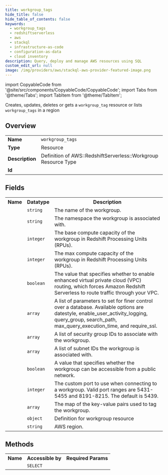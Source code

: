 ```yaml
---
title: workgroup_tags
hide_title: false
hide_table_of_contents: false
keywords:
  - workgroup_tags
  - redshiftserverless
  - aws
  - stackql
  - infrastructure-as-code
  - configuration-as-data
  - cloud inventory
description: Query, deploy and manage AWS resources using SQL
custom_edit_url: null
image: /img/providers/aws/stackql-aws-provider-featured-image.png
---
```


import CopyableCode from '@site/src/components/CopyableCode/CopyableCode';
import Tabs from '@theme/Tabs';
import TabItem from '@theme/TabItem';

Creates, updates, deletes or gets a <code>workgroup_tag</code> resource or lists <code>workgroup_tags</code> in a region

## Overview
<table><tbody>
<tr><td><b>Name</b></td><td><code>workgroup_tags</code></td></tr>
<tr><td><b>Type</b></td><td>Resource</td></tr>
<tr><td><b>Description</b></td><td>Definition of AWS::RedshiftServerless::Workgroup Resource Type</td></tr>
<tr><td><b>Id</b></td><td><CopyableCode code="aws.redshiftserverless.workgroup_tags" /></td></tr>
</tbody></table>

## Fields
<table><tbody><tr><th>Name</th><th>Datatype</th><th>Description</th></tr><tr><td><CopyableCode code="workgroup_name" /></td><td><code>string</code></td><td>The name of the workgroup.</td></tr>
<tr><td><CopyableCode code="namespace_name" /></td><td><code>string</code></td><td>The namespace the workgroup is associated with.</td></tr>
<tr><td><CopyableCode code="base_capacity" /></td><td><code>integer</code></td><td>The base compute capacity of the workgroup in Redshift Processing Units (RPUs).</td></tr>
<tr><td><CopyableCode code="max_capacity" /></td><td><code>integer</code></td><td>The max compute capacity of the workgroup in Redshift Processing Units (RPUs).</td></tr>
<tr><td><CopyableCode code="enhanced_vpc_routing" /></td><td><code>boolean</code></td><td>The value that specifies whether to enable enhanced virtual private cloud (VPC) routing, which forces Amazon Redshift Serverless to route traffic through your VPC.</td></tr>
<tr><td><CopyableCode code="config_parameters" /></td><td><code>array</code></td><td>A list of parameters to set for finer control over a database. Available options are datestyle, enable_user_activity_logging, query_group, search_path, max_query_execution_time, and require_ssl.</td></tr>
<tr><td><CopyableCode code="security_group_ids" /></td><td><code>array</code></td><td>A list of security group IDs to associate with the workgroup.</td></tr>
<tr><td><CopyableCode code="subnet_ids" /></td><td><code>array</code></td><td>A list of subnet IDs the workgroup is associated with.</td></tr>
<tr><td><CopyableCode code="publicly_accessible" /></td><td><code>boolean</code></td><td>A value that specifies whether the workgroup can be accessible from a public network.</td></tr>
<tr><td><CopyableCode code="port" /></td><td><code>integer</code></td><td>The custom port to use when connecting to a workgroup. Valid port ranges are 5431-5455 and 8191-8215. The default is 5439.</td></tr>
<tr><td><CopyableCode code="tags" /></td><td><code>array</code></td><td>The map of the key-value pairs used to tag the workgroup.</td></tr>
<tr><td><CopyableCode code="workgroup" /></td><td><code>object</code></td><td>Definition for workgroup resource</td></tr>
<tr><td><CopyableCode code="region" /></td><td><code>string</code></td><td>AWS region.</td></tr>
</tbody></table>

## Methods

<table><tbody>
  <tr>
    <th>Name</th>
    <th>Accessible by</th>
    <th>Required Params</th>
  </tr>
  <tr>
    <td><CopyableCode code="view" /></td>
    <td><code>SELECT</code></td>
    <td><CopyableCode code="region" /></td>
  </tr>
</tbody></table>








